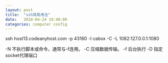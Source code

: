 ```yaml
---
layout: post
title:  "ssh简易用法"
date:   2018-04-24 19:40:00
categories: computer config
---
```


ssh host13.codeanyhost.com -p 43160 -l cabox -C -L 1082:127.0.0.1:1080

-N 不执行脚本或命令，通常与-f连用。
-C 压缩数据传输。
-f 后台执行
-D 指定socket代理端口
